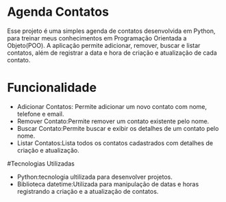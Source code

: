 # Agenda Contatos
Esse projeto é uma simples agenda de contatos desenvolvida em Python, para treinar meus conhecimentos em Programação Orientada a Objeto(POO). A aplicação permite adicionar, remover, buscar e listar contatos, além de registrar a data e hora de criação e atualização de cada contato.

# Funcionalidade
* Adicionar Contatos: Permite adicionar um novo contato com nome, telefone e email.
* Remover Contato:Permite remover um contato existente pelo nome.
* Buscar Contato:Permite buscar e exibir os detalhes de um contato pelo nome.
* Listar Contatos:Lista todos os contatos cadastrados com detalhes de criação e atualização.

#Tecnologias Utilizadas

* Python:tecnologia ultilizada para desenvolver projetos.
* Biblioteca datetime:Utilizada para manipulação de datas e horas registrando a criação e a atualização de contatos.
